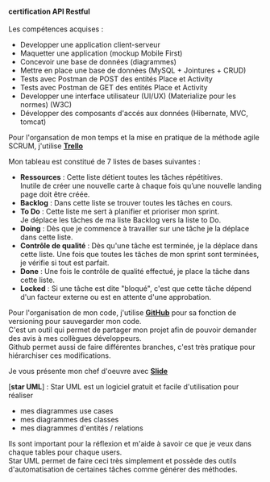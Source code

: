 #### certification API Restful



Les compétences acquises :
  * Developper une application client-serveur
  * Maquetter une application (mockup Mobile First)
  * Concevoir une base de données (diagrammes)
  * Mettre en place une base de données (MySQL + Jointures + CRUD)
  * Tests avec Postman de POST des entités Place et Activity
  * Tests avec Postman de GET des entités Place et Activity
  * Developper une interface utilisateur (UI/UX) (Materialize pour les normes) (W3C)
  * Développer des composants d'accés aux données (Hibernate, MVC, tomcat)

Pour l'organsation de mon temps et la mise en pratique de la méthode agile SCRUM,
j'utilise [<b>Trello</b>](https://trello.com/b/DrJ6bvKT/certification)

Mon tableau est constitué de 7 listes de bases suivantes : 
  * <b>Ressources</b> : Cette liste détient toutes les tâches répétitives. <br>
  Inutile de créer une nouvelle carte à chaque fois qu’une nouvelle landing page doit être créée. <br>  
  * <b>Backlog</b> : Dans cette liste se trouver toutes les tâches en cours. <br>
  * <b>To Do</b> : Cette liste me sert à planifier et prioriser mon sprint. <br>
  Je déplace les tâches de ma liste Backlog vers la liste to Do.
  * <b>Doing</b> : Dès que je commence à travailler sur une tâche je la déplace dans cette liste.
  * <b>Contrôle de qualité</b> : Dès qu'une tâche est terminée, je la déplace dans cette liste. Une fois que toutes les tâches de mon sprint sont terminées, je vérifie si tout est parfait.
  * <b>Done</b> : Une fois le contrôle de qualité effectué, je place la tâche dans cette liste.
  * <b>Locked</b> : Si une tâche est dite "bloqué", c'est que cette tâche dépend d'un facteur externe ou est en attente d'une approbation.

Pour l'organisation de mon code, j'utilise [<b>GitHub</b>](https://github.com/Dolois/Projet-Certification/tree/master/src/main/java/co/simplon/certification) pour sa fonction de versioning pour sauvegarder mon code. <br>
C'est un outil qui permet de partager mon projet afin de pouvoir demander des avis à mes collègues développeurs. <br>
Github permet aussi de faire différentes branches, c'est très pratique pour hiérarchiser ces modifications.

Je vous présente mon chef d'oeuvre avec [<b>Slide</b>](https://slides.com/dolois/my-project-java-ee-api-3#/)

[<b>star UML</b>] : Star UML est un logiciel gratuit et facile d'utilisation pour réaliser 
  * mes diagrammes use cases
  * mes diagrammes des classes
  * mes diagrammes d'entités / relations
  
Ils sont important pour la réflexion et m'aide à savoir ce que je veux dans chaque tables pour chaque users. <br>
Star UML permet de faire ceci très simplement et possède des outils d'automatisation de certaines tâches comme générer des méthodes.
